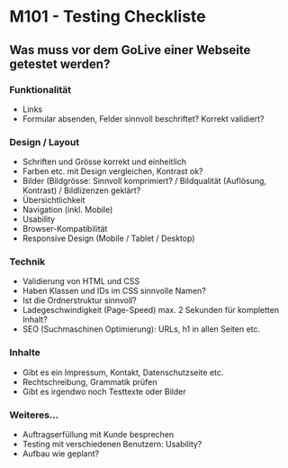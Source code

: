# M101 - Testing Checkliste
## Was muss vor dem GoLive einer Webseite getestet werden?

### Funktionalität
- Links
- Formular absenden, Felder sinnvoll beschriftet? Korrekt validiert?

### Design / Layout
- Schriften und Grösse korrekt und einheitlich
- Farben etc. mit Design vergleichen, Kontrast ok?
- Bilder (Bildgrösse: Sinnvoll komprimiert? / Bildqualität (Auflösung, Kontrast) / Bildlizenzen geklärt?
- Übersichtlichkeit
- Navigation (inkl. Mobile)
- Usability
- Browser-Kompatibilität
- Responsive Design (Mobile / Tablet / Desktop)


### Technik
- Validierung von HTML und CSS
- Haben Klassen und IDs im CSS sinnvolle Namen?
- Ist die Ordnerstruktur sinnvoll?
- Ladegeschwindigkeit (Page-Speed) max. 2 Sekunden für kompletten Inhalt?
- SEO (Suchmaschinen Optimierung): URLs, h1 in allen Seiten etc.


### Inhalte
- Gibt es ein Impressum, Kontakt, Datenschutzseite etc.
- Rechtschreibung, Grammatik prüfen
- Gibt es irgendwo noch Testtexte oder Bilder

### Weiteres…
- Auftragserfüllung mit Kunde besprechen
- Testing mit verschiedenen Benutzern: Usability?
- Aufbau wie geplant?

